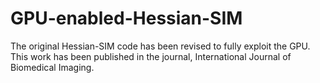 # GPU-enabled-Hessian-SIM
The original Hessian-SIM code has been revised to fully exploit the GPU. This work has been published in the journal, International Journal of Biomedical Imaging.
